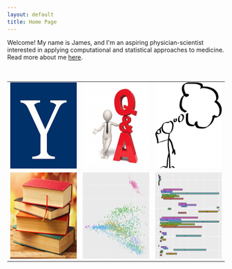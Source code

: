 ```yaml
---
layout: default
title: Home Page
---
```


Welcome! My name is James, and I'm an aspiring physician-scientist interested in applying computational and statistical approaches to medicine. Read more about me <a href="/about">here</a>.  
<br><br>

<table class="wide">
<tr>
  <td class="left">
    <a href="/archives/2017/08/21/yale-course-notes">
        <img src="/img/yale.jpg" alt="Yale Course Notes" title="Yale Course Notes" style="width:200px;height:200px;">
    </a>
  </td>
  <td class="center">
    <a href="/archives/2017/08/22/36-questions">
        <img src="/img/QnA.jpg" alt="36 Questions" title="36 Questions" style="width:200px;height:200px;">
    </a>
  </td>
  <td class="right">
    <a href="/archives/2017/08/22/logic-problems">
        <img src="/img/thinking.png" alt="Logic Problems" title="Logic Problems" style="width:200px;height:200px;">
    </a>
  </td>
</tr>
<tr>
  <td class="left">
    <a href="/archives/2017/08/22/book-list">
        <img src="/img/books.jpg" alt="Book List" title="Book List" style="width:200px;height:200px;">
    </a>
  </td>
  <td class="center">
    <a href="/archives/2017/08/22/gerstein-lab">
        <img src="/img/ercc.jpg" alt="ERCC RNA-Seq Visualization Tool" title="ERCC RNA-Seq Visualization Tool" style="width:200px;height:200px;">
    </a>
  </td>
  <td class="right">
    <a href="/archives/2017/08/22/zak-lab">
        <img src="/img/acmg.jpg" alt="Penetrance of ACMG-59 Cardiac Phenotypes" title="Penetrance of ACMG-59 Cardiac Phenotypes" style="width:200px;height:200px;">
    </a>
  </td>

</tr>
</table>
